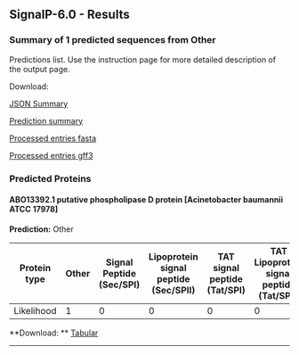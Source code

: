 ## SignalP-6.0 - Results
### Summary of 1 predicted sequences from Other
Predictions list. Use the instruction page for more detailed description of the output page.

Download:

[JSON Summary](output.json)

[Prediction summary](prediction_results.txt)

[Processed entries fasta](processed_entries.fasta)

[Processed entries gff3](output.gff3)

### Predicted Proteins
#### ABO13392.1 putative phospholipase D protein [Acinetobacter baumannii ATCC 17978]

**Prediction:** Other



| Protein type   |   Other |   Signal Peptide (Sec/SPI) |   Lipoprotein signal peptide (Sec/SPII) |   TAT signal peptide (Tat/SPI) |   TAT Lipoprotein signal peptide (Tat/SPII) |   Pilin-like signal peptide (Sec/SPIII) |
|----------------|---------|----------------------------|-----------------------------------------|--------------------------------|---------------------------------------------|-----------------------------------------|
| Likelihood     |       1 |                          0 |                                       0 |                              0 |                                           0 |                                       0 |
**Download: ** [Tabular](output_ABO13392_1_putative_phospholipase_D_protein__Acinetobacter_baumannii_ATCC_17978__plot.txt) 

 ***

